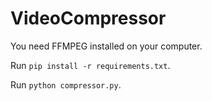 # VideoCompressor

You need FFMPEG installed on your computer. 

Run `pip install -r requirements.txt`. 

Run `python compressor.py`.
